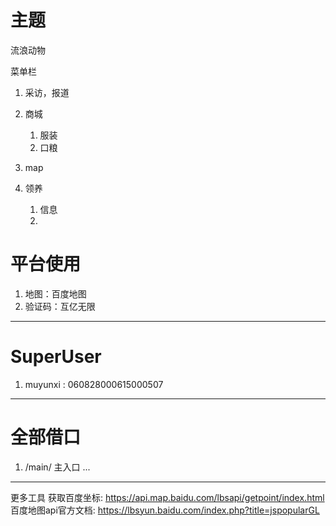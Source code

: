 # 主题
流浪动物

菜单栏
1. 采访，报道
2. 商城
   1. 服装
   2. 口粮

3. map
4. 领养
   1. 信息
   2. 


# 平台使用
1. 地图：百度地图
2. 验证码：互亿无限

---

# SuperUser
1. muyunxi : 060828000615000507

---

# 全部借口
1. /main/   主入口
...

---

更多工具
获取百度坐标: https://api.map.baidu.com/lbsapi/getpoint/index.html
百度地图api官方文档: https://lbsyun.baidu.com/index.php?title=jspopularGL
